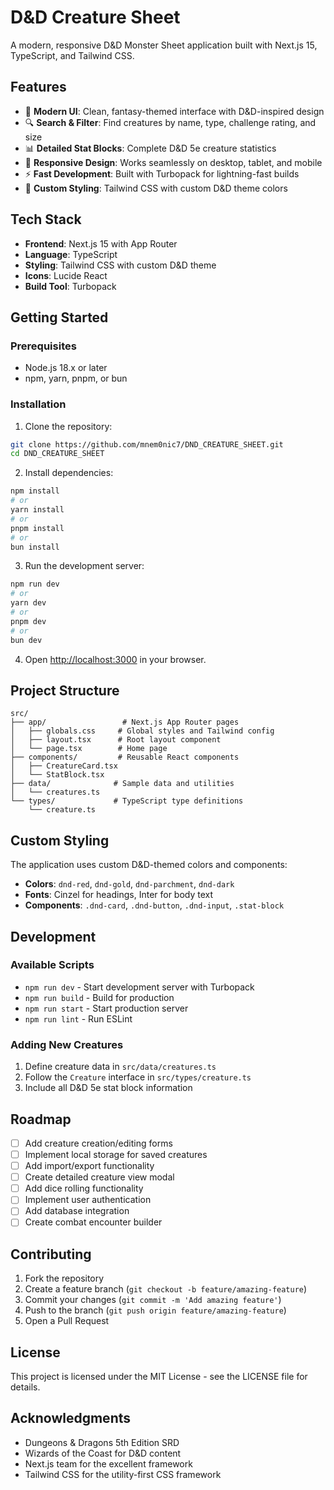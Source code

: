# D&D Creature Sheet

A modern, responsive D&D Monster Sheet application built with Next.js 15, TypeScript, and Tailwind CSS.

## Features

- 🐉 **Modern UI**: Clean, fantasy-themed interface with D&D-inspired design
- 🔍 **Search & Filter**: Find creatures by name, type, challenge rating, and size
- 📊 **Detailed Stat Blocks**: Complete D&D 5e creature statistics
- 📱 **Responsive Design**: Works seamlessly on desktop, tablet, and mobile
- ⚡ **Fast Development**: Built with Turbopack for lightning-fast builds
- 🎨 **Custom Styling**: Tailwind CSS with custom D&D theme colors

## Tech Stack

- **Frontend**: Next.js 15 with App Router
- **Language**: TypeScript
- **Styling**: Tailwind CSS with custom D&D theme
- **Icons**: Lucide React
- **Build Tool**: Turbopack

## Getting Started

### Prerequisites

- Node.js 18.x or later
- npm, yarn, pnpm, or bun

### Installation

1. Clone the repository:
```bash
git clone https://github.com/mnem0nic7/DND_CREATURE_SHEET.git
cd DND_CREATURE_SHEET
```

2. Install dependencies:
```bash
npm install
# or
yarn install
# or
pnpm install
# or
bun install
```

3. Run the development server:
```bash
npm run dev
# or
yarn dev
# or
pnpm dev
# or
bun dev
```

4. Open [http://localhost:3000](http://localhost:3000) in your browser.

## Project Structure

```
src/
├── app/                 # Next.js App Router pages
│   ├── globals.css     # Global styles and Tailwind config
│   ├── layout.tsx      # Root layout component
│   └── page.tsx        # Home page
├── components/         # Reusable React components
│   ├── CreatureCard.tsx
│   └── StatBlock.tsx
├── data/              # Sample data and utilities
│   └── creatures.ts
└── types/             # TypeScript type definitions
    └── creature.ts
```

## Custom Styling

The application uses custom D&D-themed colors and components:

- **Colors**: `dnd-red`, `dnd-gold`, `dnd-parchment`, `dnd-dark`
- **Fonts**: Cinzel for headings, Inter for body text
- **Components**: `.dnd-card`, `.dnd-button`, `.dnd-input`, `.stat-block`

## Development

### Available Scripts

- `npm run dev` - Start development server with Turbopack
- `npm run build` - Build for production
- `npm run start` - Start production server
- `npm run lint` - Run ESLint

### Adding New Creatures

1. Define creature data in `src/data/creatures.ts`
2. Follow the `Creature` interface in `src/types/creature.ts`
3. Include all D&D 5e stat block information

## Roadmap

- [ ] Add creature creation/editing forms
- [ ] Implement local storage for saved creatures
- [ ] Add import/export functionality
- [ ] Create detailed creature view modal
- [ ] Add dice rolling functionality
- [ ] Implement user authentication
- [ ] Add database integration
- [ ] Create combat encounter builder

## Contributing

1. Fork the repository
2. Create a feature branch (`git checkout -b feature/amazing-feature`)
3. Commit your changes (`git commit -m 'Add amazing feature'`)
4. Push to the branch (`git push origin feature/amazing-feature`)
5. Open a Pull Request

## License

This project is licensed under the MIT License - see the LICENSE file for details.

## Acknowledgments

- Dungeons & Dragons 5th Edition SRD
- Wizards of the Coast for D&D content
- Next.js team for the excellent framework
- Tailwind CSS for the utility-first CSS framework
